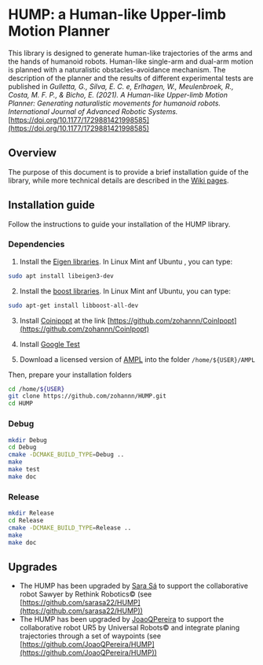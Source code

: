 # HUMP: a Human-like Upper-limb Motion Planner
This library is designed to generate human-like trajectories of the arms and the hands of humanoid robots.
Human-like single-arm and dual-arm motion is planned with a naturalistic obstacles-avoidance mechanism. The description of the planner and the results of different experimental tests are published in *Gulletta, G., Silva, E. C. e, Erlhagen, W., Meulenbroek, R., Costa, M. F. P., & Bicho, E. (2021). A Human-like Upper-limb Motion Planner: Generating naturalistic movements for humanoid robots. International Journal of Advanced Robotic Systems.* [https://doi.org/10.1177/1729881421998585](https://doi.org/10.1177/1729881421998585)
 
## Overview
The purpose of this document is to provide a brief installation guide of the library, while more technical details are described in the [Wiki pages](https://github.com/zohannn/HUMP/wiki). 

## Installation guide
Follow the instructions to guide your installation of the HUMP library.

### Dependencies
1. Install the [Eigen libraries](http://eigen.tuxfamily.org/index.php?title=Main_Page).
In Linux Mint anf Ubuntu , you can type:
```Bash
sudo apt install libeigen3-dev
```
2. Install the [boost libraries](https://www.boost.org/).
In Linux Mint anf Ubuntu, you can type:
```Bash
sudo apt-get install libboost-all-dev
```
3. Install [Coinipopt](https://coin-or.github.io/Ipopt/) at the link [https://github.com/zohannn/CoinIpopt](https://github.com/zohannn/CoinIpopt)

4. Install [Google Test](https://github.com/zohannn/googletest)

5. Download a licensed version of [AMPL](https://ampl.com/) into the folder `/home/${USER}/AMPL` 

Then, prepare your installation folders
```Bash
cd /home/${USER}
git clone https://github.com/zohannn/HUMP.git
cd HUMP
```
### Debug
```Bash
mkdir Debug
cd Debug
cmake -DCMAKE_BUILD_TYPE=Debug ..
make
make test
make doc
```
### Release
```Bash
mkdir Release
cd Release
cmake -DCMAKE_BUILD_TYPE=Release ..
make
make doc
```

## Upgrades
* The HUMP has been upgraded by [Sara Sá](https://github.com/sarasa22) to support the collaborative robot Sawyer by Rethink Robotics&copy; (see [https://github.com/sarasa22/HUMP](https://github.com/sarasa22/HUMP))  
* The HUMP has been upgraded by [JoaoQPereira](https://github.com/JoaoQPereira) to support the collaborative robot UR5 by Universal Robots&copy; and integrate planing trajectories through a set of waypoints (see [https://github.com/JoaoQPereira/HUMP](https://github.com/JoaoQPereira/HUMP)) 
